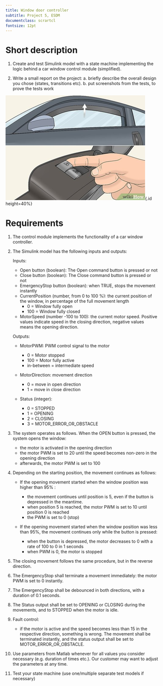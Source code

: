 ```yaml
---
title: Window door controller
subtitle: Project 5, ESDM
documentclass: scrartcl
fontsize: 12pt
---
```


# Short description

1. Create and test Simulink model with a state machine implementing the logic behind a car window control module (simplified).

2. Write a small report on the project:
   a. briefly describe the overall design you chose (states, transitions etc).
   b. put screenshots from the tests, to prove the tests work
   
![Car window control module](img/CarWindow.jpg){.id height=40%}

# Requirements

1. The control module implements the functionality of a car window controller.
   
2. The Simulink model has the following inputs and outputs:
    
    Inputs:

    - Open button (boolean): The Open command button is pressed or not
    - Close button (boolean): The Close command button is pressed or not
    - EmergencyStop button (boolean): when TRUE, stops the movement instantly
    - CurrentPosition (number, from 0 to 100 %): the current position of the window, in percentage of the full movement length
        - 0 = Window fully open
        - 100 = Window fully closed
    - MotorSpeed (number -100 to 100): the current motor speed. Positive values indicate speed in the closing direction, negative values means the opening direction.
        
    Outputs:
    
    - MotorPWM: PWM control signal to the motor
        - 0 = Motor stopped
        - 100 = Motor fully active
        - in-between = intermediate speed
        
    - MotorDirection: movement direction
        - 0 = move in open direction
        - 1 = move in close direction
        
    - Status (integer):
        - 0 = STOPPED
        - 1 = OPENING
        - 2 = CLOSING
        - 3 = MOTOR_ERROR_OR_OBSTACLE
        
4. The system operates as follows. When the OPEN button is pressed, the system opens the window:

    - the motor is activated in the opening direction
    - the motor PWM is set to 20 until the speed becomes non-zero in the opening direction
    - afterwards, the motor PWM is set to 100

5. Depending on the starting position, the movement continues as follows:

    - If the opening movement started when the window position was higher than 95% :
        - the movement continues until position is 5, even if the button is depressed in the meantime. 
        - when position 5 is reached, the motor PWM is set to 10 until position 0 is reached
        - the PWM is set to 0 (stop)
  
    - If the opening movement started when the window position was less than 95%, the movement continues only while the button is pressed:
        - when the button is depressed, the motor decreases to 0 with a rate of 100 to 0 in 1 seconds
        - when PWM is 0, the motor is stopped
  
6. The closing movement follows the same procedure, but in the reverse direction.

7. The EmergencyStop shall terminate a movement immediately: the motor PWM is set to 0 instantly.

7. The EmergencyStop shall be debounced in both directions, with a duration of 0.1 seconds.

8. The Status output shall be set to OPENING or CLOSING during the movements, and to STOPPED when the motor is idle.

7. Fault control:
   - if the motor is active and the speed becomes less than 15 in the respective direction, something is wrong. 
   The movement shall be terminated instantly, and the status output shall be set to MOTOR_ERROR_OR_OBSTACLE.
   
5. Use parameters from Matlab whenever for all values you consider necessary (e.g. duration of times etc.).
Our customer may want to adjust the parameters at any time.

6. Test your state machine (use one/multiple separate test models if necessary)

